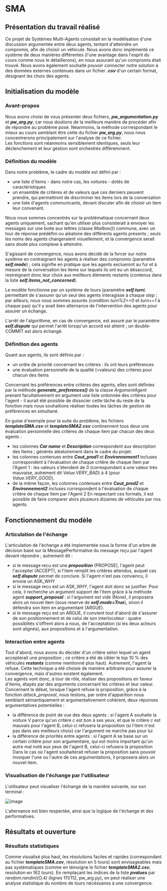 # SMA

## Présentation du travail réalisé

Ce projet de Systèmes Multi-Agents consistait en la modélisation d'une discussion argumentée entre deux agents, tentant d'atteindre un compromis, afin de choisir un véhicule. Nous avons donc implémenté ce système de deux manières différentes (l'une avantage dans l'esprit du cours comme nous le détaillerons), en nous assurant qu'un compromis était trouvé. Nous avons également souhaité pouvoir connecter notre solution à des données externes contenues dans un fichier ***.csv*** d'un certain format, désignant les choix des agents.

## Initialisation du modèle
### Avant-propos

Nous avons choisi de vous présenter deux fichiers, ***pw_argumentation.py*** et ***pw_arg.py***, car nous doutions de la meilleure manière de procéder afin de répondre au problème posé. Néanmoins, la méthode corrrespondant le mieux au cours semblant être cette du fichier ***pw_arg.py***, nous nous concentrerons principalement sur l'analyse de ce fichier.  
Les fonctions sont néanmoins sensiblement identiques, seuls leur déclenchement et leur gestion sont orchestrés différemment.

### Définition du modèle

Dans notre problème, le cadre du modèle est défini par :
- une liste d'items - dans notre cas, les voitures - dotés de caractéristiques
- un ensemble de critères et de valeurs que ces derniers peuvent prendre, qui permettront de discriminer les items lors de la conversation
- une liste d'agents communicants, devant discuter afin de choisir un item leur convenant. 

Nous nous sommes concentrés sur la problématique concernant deux agents uniquement, sachant qu'en utiliser plus consisterait à envoyer les messages sur une boite aux lettres (classe *Mailbox()*) commune, avec un tour de réponse prédéfini ou aléatoire des différents agents présents ; seuls les noms des agents changeraient visuellement, et la convergence serait sans doute plus complexe à atteindre.  

S'agissant de convergence, nous avons décidé de la forcer sur notre système en contraignant les agents à réaliser des compromis (paramètre ***self.mode***) ; cela signifie en pratique que les agents exclueront au fur et à mesure de la conversation les items sur lequels ils ont eu un désaccord, restreignant donc leur choix aux meilleurs éléments restants (contenus dans la liste ***self.items_not_concerned***). 

Le modèle fonctionne par un système de tours (paramètre ***self.turn***) permettant de s'assurer qu'un seul des agents interagisse à chaque *step* ; par ailleurs, nous nous sommes assurés (condition *turn%2==0* et *turn+=1* à chaque pas) qu'il y avait bien alternance de l'intervention des agents pour assurer un échange.

L'arrêt de l'algorithme, en cas de convergence, est assuré par le paramètre ***self.dispute*** qui permet l'arrêt lorsqu'un accord est atteint ; un double-COMMIT est alors échangé.

### Définition des agents

Quant aux agents, ils sont définis par :
- un ordre de priorité concernant les critères : ils ont leurs préférences
- une évaluation personnelle de la qualité (=valeurs) des critères pour chacun des items

Concernant les préférences entre critères des agents, elles sont définies par la méthode ***generate_preferences()*** de la classe *ArgumentAgent* prenant facultativement en argument une liste ordonnée des critères pour l'agent - il aurait été possible de dissocier cette tâche du reste de la fonction mais nous souhaitions réaliser toutes les tâches de gestion de préférences en simultané.  

En guise d'exemple pour la suite du problème, les fichiers ***templateSMA.csv*** et ***templateSMA2.csv*** continennent tous deux une évaluation personnelle des critères de chaque item par chacun des deux agents :
- les colonnes ***Car name*** et ***Description*** correspondent aux description des Items ; générés aléatoirement dans le cadre du projet.
- les colonnes contenues entre ***Cout_prod1*** et ***Environnement1*** incluses correspondent à l'évaluation de chaque critère de chaque Item par l'Agent 1 : les valeurs s'étendent de 0 (correspondant à une valeur très mauvaise, autrement dit *Value.VERY_BAD*) à 4 (pour *Value.VERY_GOOD*).
- de la même façon, les colonnes contenues entre ***Cout_prod2*** et ***Environnement2*** incluses correspondent à l'évaluation de chaque critère de chaque Item par l'Agent 2
En respectant ces formats, il est possible de faire comparer alors plusieurs dizaines de véhicules par nos agents.

## Fonctionnement du modèle

### Articulation de l'échange

L'articulation de l'échange a été implementée sous la forme d'un arbre de décision basé sur la MessagePerformative du message reçu par l'agent devant répondre ; autrement dit :
- si le message recu est une ***proposition*** (PROPOSE), l'agent peut l'accepter (ACCEPT), si l'item remplit les critères attendus, auquel cas ***self.dispute*** permet de conclure. Si l'agent n'est pas convaincu, il envoie un ASK_WHY
- si le message recu est un ASK_WHY, l'agent doit donc se justifier. Pour cela, il recherche un argument support de l'item grâce à la méthode agent ***support_proposal*** : si l'argument est vide (None), il proposera alors un nouvel item (sous reserve de ***self.mode=True***), sinon il défendra son item en argumentant (ARGUE).
- si le message reçu est un ARGUE, il convient tout d'abord de s'assurer de son positionnement et de celui de son interlocuteur : quatre possiblités s'offrent alors à nous, de l'acceptation (si les deux acteurs sont alignés), aux propositions et à l'argumentation.


### Interaction entre agents 

Tout d'abord, nous avons du décider d'un critère selon lequel un agent accepterait une proposition ; ce critère a été de cibler le top 10 % des véhicules ***restants*** (comme mentionné plus haut). Autrement, l'agent la refuse. Cette technique a été choisie de manière arbitraire pour assurer la convergence, mais d'autres existent également.  
Les agents vont donc, à tour de rôle, réaliser des propositions en faveur d'items, étayés par des arguments concernant les critères et leur valeur.
Concernant le débat, lorsque l'agent refuse la proposition, grâce à la fonction *attack_proposal*, nous testons, par ordre d'apparition nous semblant sémantiquement et argumentativement cohérent, deux réponses argumentatives potentielles :
- la différence de point de vue des deux agents : si l'agent A souhaite la voiture V parce qu'un critère *c* est bon à ses yeux, et que le critère *c* est mauvais pour l'agent B, celui-ci refusera la proposition (si l'item n'est pas dans ses meilleurs choix) car l'argument ne marche pas pour lui
- la différence de priorités entre agents : si l'agent A se base sur un certain critère pour son argumentaire, qui est moins important qu'un autre mal noté aux yeux de l'agent B, celui-ci refusera la proposition 
Dans le cas où l'agent souhaiterait refuser la proposition sans pouvoir invoquer l'une ou l'autre de ces argumentations, il proposera alors un nouvel item.

### Visualisation de l'échange par l'utilisateur

L'utilisateur peut visualiser l'échange de la manière suivante, sur son terminal :

![image](https://user-images.githubusercontent.com/104861612/233891432-0f421aa4-e93c-42e6-bc9b-63dc1c75e52b.png)

L'alternance est bien respectée, ainsi que la logique de l'échange et des performatives.

## Résultats et ouverture

### Résultats statistiques

Comme visualisé plus haut, les résolutions faciles et rapides (correspondant au fichier ***templateSMA.csv***, résolution en 5 tours) sont envisageables mais pas systématiques (comme en témoigne le fichier ***templateSMA2.csv***, resolution en 162 tours). En remplaçant les indices de la liste ***pvalues*** par *random.randint(O,4)* (lignes 111/112, pw_arg.py), on peut réaliser une analyse statistique du nombre de tours nécéssaires à une convergence.
